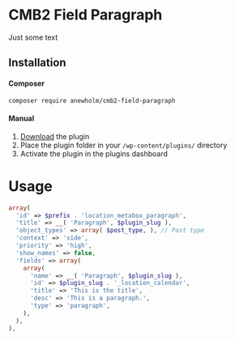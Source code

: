 # CMB2 Field Paragraph
Just some text

## Installation

#### Composer
`composer require anewholm/cmb2-field-paragraph`

#### Manual
1. [Download](https://github.com/anewholm/cmb2-field-paragraph/archive/master.zip) the plugin
2. Place the plugin folder in your `/wp-content/plugins/` directory
3. Activate the plugin in the plugins dashboard

# Usage
```php
array(
  'id' => $prefix . 'location_metabox_paragraph',
  'title' => __( 'Paragraph', $plugin_slug ),
  'object_types' => array( $post_type, ), // Post type
  'context' => 'side',
  'priority' => 'high',
  'show_names' => false,
  'fields' => array(
    array(
      'name' => __( 'Paragraph', $plugin_slug ),
      'id' => $plugin_slug . '_location_calendar',
      'title' => 'This is the title',
      'desc' => 'This is a paragraph.',
      'type' => 'paragraph',
    ),
  ),
),
```
